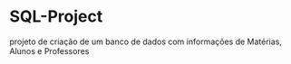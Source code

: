 # SQL-Project
projeto de criação de um banco de dados com informações de Matérias, Alunos e Professores 
